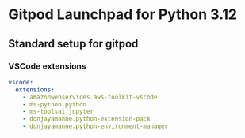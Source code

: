 # Gitpod Launchpad for Python 3.12

## Standard setup for gitpod

### VSCode extensions

```yaml
vscode:
  extensions:
    - amazonwebservices.aws-toolkit-vscode
    - ms-python.python
    - ms-toolsai.jupyter
    - donjayamanne.python-extension-pack
    - donjayamanne.python-environment-manager
```
